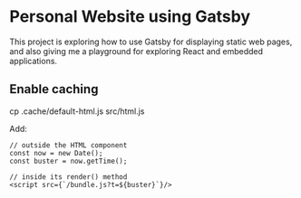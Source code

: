 # Personal Website using Gatsby
This project is exploring how to use Gatsby for displaying static web pages, and also giving me a playground for exploring React and embedded applications.

## Enable caching
cp .cache/default-html.js src/html.js

Add: 
```
// outside the HTML component
const now = new Date();
const buster = now.getTime();

// inside its render() method
<script src={`/bundle.js?t=${buster}`}/>
```